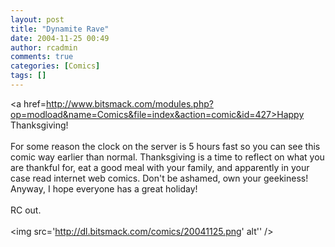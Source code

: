 ```yaml
---
layout: post
title: "Dynamite Rave"
date: 2004-11-25 00:49
author: rcadmin
comments: true
categories: [Comics]
tags: []
---
```

<a href=http://www.bitsmack.com/modules.php?op=modload&name=Comics&file=index&action=comic&id=427>Happy Thanksgiving!</a><br />
<br />
For some reason the clock on the server is 5 hours fast so you can see this comic way earlier than normal. Thanksgiving is a time to reflect on what you are thankful for, eat a good meal with your family, and apparently in your case read internet web comics. Don't be ashamed, own your geekiness! Anyway, I hope everyone has a great holiday!<br />
<br />
RC out.<Br><br><!--more--><img src='http://dl.bitsmack.com/comics/20041125.png' alt'' />
